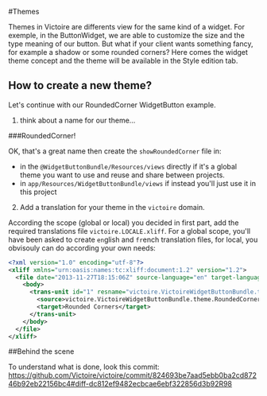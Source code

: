 #Themes

Themes in Victoire are differents view for the same kind of a widget.
For exemple, in the ButtonWidget, we are able to customize the size and the type meaning of our button.
But what if your client wants something fancy, for example a shadow or some rounded corners?
Here comes the widget theme concept and the theme will be available in the Style edition tab.

## How to create a new theme?

Let's continue with our RoundedCorner WidgetButton example.

1. think about a name for our theme…

###RoundedCorner!

OK, that's a great name then create the `showRoundedCorner` file in:

- in the `@WidgetButtonBundle/Resources/views` directly if it's a global theme you want to use and reuse and share between projects.
- in `app/Resources/WidgetButtonBundle/views` if instead you'll just use it in this project

2. Add a translation for your theme in the `victoire` domain.

According the scope (global or local) you decided in first part, add the required translations file `victoire.LOCALE.xliff`.
For a global scope, you'll have been asked to create `en`glish and `fr`ench translation files, for local, you obvisouly can do according your own needs:

```xml
<?xml version="1.0" encoding="utf-8"?>
<xliff xmlns="urn:oasis:names:tc:xliff:document:1.2" version="1.2">
  <file date="2013-11-27T18:15:06Z" source-language="en" target-language="en" datatype="plaintext" original="not.available">
    <body>
      <trans-unit id="1" resname="victoire.VictoireWidgetButtonBundle.theme.RoundedCorner.label">
        <source>victoire.VictoireWidgetButtonBundle.theme.RoundedCorner.label</source>
        <target>Rounded Corners</target>
      </trans-unit>
    </body>
  </file>
</xliff>
```

##Behind the scene

To understand what is done, look this commit: https://github.com/Victoire/victoire/commit/824693be7aad5ebb0ba2cd87246b92eb22156bc4#diff-dc812ef9482ecbcae6ebf322856d3b92R98
